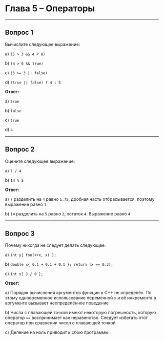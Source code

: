# Глава 5 – Операторы  

___

## Вопрос 1

Вычислите следующее выражение:

a) `(5 > 3 && 4 < 8)`

b) `(4 > 6 && true)`

c) `(3 >= 3 || false)`

d) `(true || false) ? 4 : 5`

__Ответ:__

a) `true`

b) `false`

c) `true`

d) `4`
___

## Вопрос 2

Оцените следующее выражение:

a) `7 / 4`

b) `14 % 5`

__Ответ:__

a) `7` разделить на `4` равно `1.75`, дробная часть отбрасывается, поэтому выражение равно `1`

b) `14` разделить на `5` равно `2`, остаток `4`. Выражение равно `4`
___

## Вопрос 3

Почему никогда не следует делать следующее:

a) `int y{ foo(++x, x) };`

b) `double x{ 0.1 + 0.1 + 0.1 }; return (x == 0.3);`

c) `int x{ 3 / 0 };`

__Ответ:__

a) Порядок вычисления аргументов функции в C++ не определён. По этому одновременное использование переменной `x` и её инкремента в аргументе вызывает неопределённое поведение

b) Числа с плавающей точкой имеют некоторую погрешность, которую оператор `==` воспринимает как неравенство. Следует избегать этот оператор при сравнении чисел с плавающей точкой

c) Деление на ноль приводит к сбою программы
